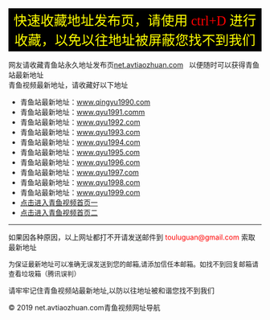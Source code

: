 <!doctype html>
<html>
<head>
<meta charset="gbk">
<title>青鱼视频_最新地址导航发布页 - net.avtiaozhuan.com</title>
<meta name="keywords" content="青鱼最新地址" />
<meta name="description" content="青鱼视频（net.avtiaozhuan.com）最新发布地址,老司机永不迷路！青鱼视频每日定时更新,日韩,英美,国产,主播视频,国产偷拍自拍视频等成人视频精品资源！" />
<link href="/css/css.css" rel="stylesheet" type="text/css">
</head>

<body>
<!-- 头部内容开始 -->
<table border="0" width="100%" id="table11139" style="border-collapse: collapse" cellpadding="0">
		<tr>
		<td align="center" bgcolor="#000000" height="48">
		<font color="#000000" face="微软雅黑"><font color="#FFFF00" style="font-size: 20pt">快速收藏地址发布页，请使用<font color="#FF0000"> ctrl+D </font>进行收藏，以免以往地址被屏蔽您找不到我们</font></font>
		</td>
</tr>
</table>
<div class="head">
<div class="logo"></div>
  <div class="permalink">网友请收藏青鱼站永久地址发布页<a href="/">net.avtiaozhuan.com</a>&nbsp;&nbsp;&nbsp;以便随时可以获得青鱼站最新地址</div>
</div>
<!-- 头部内容结束 -->

<!-- 主体内容开始 -->
<div class="mainbox">
<div class="main">
<div class="main-t">青鱼视频最新地址，请收藏好以下地址</div>
<div class="weblist">
<ul>
<li>青鱼站最新地址：<a href="http://www.qingyu1990.com/"target="_blank">www.qingyu1990.com</a></li>
<li>青鱼站最新地址：<a href="http://www.qyu1991.com/"target="_blank">www.qyu1991.comm</a></li>
<li>青鱼站最新地址：<a href="http://www.qyu1992.com/"target="_blank">www.qyu1992.com</a></li>
<li>青鱼站最新地址：<a href="http://www.qyu1993.com/"target="_blank">www.qyu1993.com</a></li>
<li>青鱼站最新地址：<a href="http://www.qyu1994.com/"target="_blank">www.qyu1994.com</a></li>
<li>青鱼站最新地址：<a href="http://www.qyu1995.com/"target="_blank">www.qyu1995.com</a></li>
<li>青鱼站最新地址：<a href="http://www.qyu1996.com/"target="_blank">www.qyu1996.com</a></li>
<li>青鱼站最新地址：<a href="http://www.qyu1997.com/"target="_blank">www.qyu1997.com</a></li>
<li>青鱼站最新地址：<a href="http://www.qyu1998.com/"target="_blank">www.qyu1998.com</a></li>
<li>青鱼站最新地址：<a href="http://www.qyu1999.com/"target="_blank">www.qyu1999.com</a></li>
<li><a href="http://www.qyu888.com/"target="_blank">点击进入青鱼视频首页一</a></li>
<li><a href="http://www.qyu8888.com/"target="_blank">点击进入青鱼视频首页二</a></li>
</ul>
</div>
<hr/>
<div class="info">
<p>如果因各种原因，以上网址都打不开请发送邮件到 <font color="#ff0000">touluguan@gmail.com</font> 索取最新地址</p>
<p><font size="2">为保证最新地址可以准确无误发送到您的邮箱,请添加信任本邮箱。如找不到回复邮箱请查看垃圾箱（腾讯误判）</font></p>
</div>
  <div class="main-t">请牢牢记住青鱼视频站最新地址,以防以往地址被和谐您找不到我们</div>
</div>
</div>
<div class="foot">
<div class="statement"><p>&#169; 2019 net.avtiaozhuan.com青鱼视频网址导航</p></div>
</div>
<!-- 页脚结束 -->
</body>
</html>
